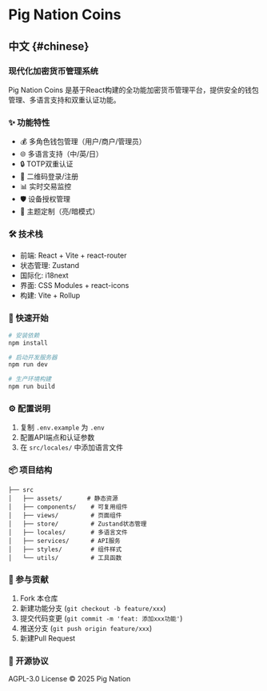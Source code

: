 # Pig Nation Coins

## 中文 {#chinese}

### 现代化加密货币管理系统

Pig Nation Coins 是基于React构建的全功能加密货币管理平台，提供安全的钱包管理、多语言支持和双重认证功能。

### ✨ 功能特性
- 💰 多角色钱包管理（用户/商户/管理员）
- 🌐 多语言支持（中/英/日）
- 🔒 TOTP双重认证
- 📱 二维码登录/注册
- 📊 实时交易监控
- 🛡️ 设备授权管理
- 🎨 主题定制（亮/暗模式）

### 🛠 技术栈
- 前端: React + Vite + react-router
- 状态管理: Zustand
- 国际化: i18next
- 界面: CSS Modules + react-icons
- 构建: Vite + Rollup

### 🚀 快速开始
```bash
# 安装依赖
npm install

# 启动开发服务器
npm run dev

# 生产环境构建
npm run build
```

### ⚙ 配置说明
1. 复制 `.env.example` 为 `.env`
2. 配置API端点和认证参数
3. 在 `src/locales/` 中添加语言文件

### 📦 项目结构
```
├── src
│   ├── assets/       # 静态资源
│   ├── components/    # 可复用组件
│   ├── views/         # 页面组件
│   ├── store/         # Zustand状态管理
│   ├── locales/       # 多语言文件
│   ├── services/      # API服务
│   ├── styles/        # 组件样式
│   └── utils/         # 工具函数
```

### 🤝 参与贡献
1. Fork 本仓库
2. 新建功能分支 (`git checkout -b feature/xxx`)
3. 提交代码变更 (`git commit -m 'feat: 添加xxx功能'`)
4. 推送分支 (`git push origin feature/xxx`)
5. 新建Pull Request

### 📄 开源协议
AGPL-3.0 License © 2025 Pig Nation
